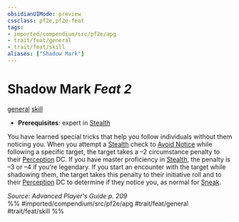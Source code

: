 ```yaml
---
obsidianUIMode: preview
cssclass: pf2e,pf2e-feat
tags:
- imported/compendium/src/pf2e/apg
- trait/feat/general
- trait/feat/skill
aliases: ["Shadow Mark"]
---
```

# Shadow Mark  *Feat 2*  
[general](general.md)  [skill](skill.md)  

- **Prerequisites**: expert in [Stealth](../skills.md#Stealth)

You have learned special tricks that help you follow individuals without them noticing you. When you attempt a [Stealth](../skills.md#Stealth) check to [Avoid Notice](avoid-notice.md) while following a specific target, the target takes a –2 circumstance penalty to their [Perception](../skills.md#Perception) DC. If you have master proficiency in [Stealth](../skills.md#Stealth), the penalty is –3 or –4 if you're legendary. If you start an encounter with the target while shadowing them, the target takes this penalty to their initiative roll and to their [Perception](../skills.md#Perception) DC to determine if they notice you, as normal for [Sneak](sneak.md).

*Source: Advanced Player's Guide p. 209*  
%% #imported/compendium/src/pf2e/apg #trait/feat/general #trait/feat/skill %%